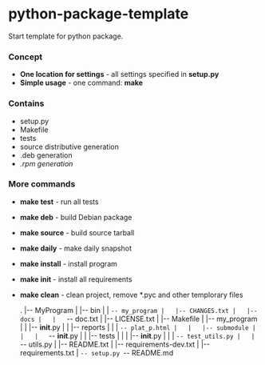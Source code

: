 python-package-template
=======================

Start template for python package.


### Concept ###
* **One location for settings** - all settings specified in **setup.py**
* **Simple usage** - one command: **make**


### Contains ###
* setup.py
* Makefile
* tests
* source distributive generation
* .deb generation
* _.rpm generation_


### More commands ###
* **make test** - run all tests
* **make deb** - build Debian package
* **make source** - build source tarball
* **make daily** - make daily snapshot
* **make install** - install program
* **make init** - install all requirements
* **make clean** - clean project, remove *.pyc and other templorary files


    .
    |-- MyProgram
    |   |-- bin
    |   |   `-- my_program
    |   |-- CHANGES.txt
    |   |-- docs
    |   |   `-- doc.txt
    |   |-- LICENSE.txt
    |   |-- Makefile
    |   |-- my_program
    |   |   |-- __init__.py
    |   |   |-- reports
    |   |   |   `-- plat_p.html
    |   |   |-- submodule
    |   |   |   `-- __init__.py
    |   |   |-- tests
    |   |   |   |-- __init__.py
    |   |   |   `-- test_utils.py
    |   |   `-- utils.py
    |   |-- README.txt
    |   |-- requirements-dev.txt
    |   |-- requirements.txt
    |   `-- setup.py
    `-- README.md
